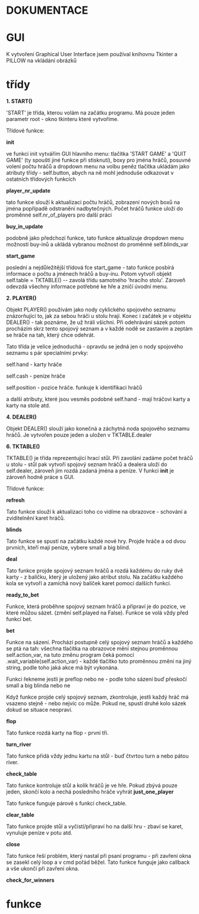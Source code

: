 # DOKUMENTACE

# GUI
K vytvoření Graphical User Interface jsem používal knihovnu Tkinter a PILLOW na vkládání obrázků



# třídy
**1. START()**
   
   'START' je třída, kterou volám na začátku programu. Má pouze jeden parametr root - okno tkinteru které vytvoříme.
   
   Třídové funkce:
   
   **__init__**
   
   ve funkci init vytvářím GUI hlavního menu: tlačítka 'START GAME' a 'QUIT GAME' (ty spouští jiné funkce při stisknutí), boxy pro jména hráčů, posuvné volení počtu hráčů a dropdown menu na volbu peněz
   tlačítka ukládám jako atributy třídy - self.button, abych na ně mohl jednoduše odkazovat v ostatních třídových funkcích

   **player_nr_update**

   tato funkce slouží k aktualizaci počtu hráčů, zobrazení nových boxů na jména popřípadě odstranění nadbytečných. Počet hráčů funkce uloží do proměnné self.nr_of_players pro další práci

   **buy_in_update**

   podobně jako předchozí funkce, tato funkce aktualizuje dropdown menu možností buy-inů a ukládá vybranou možnost do proměnné self.blinds_var

   **start_game**

   poslední a nejdůležitější třídová fce start_game - tato funkce posbírá informace o počtu a jménech hráčů a buy-inu. Potom vytvoří objekt self.table = TKTABLE() -- zavolá třídu samotného 'hracího stolu'. Zároveň odevzdá všechny informace potřebné ke hře a zničí úvodní menu.

**2. PLAYER()**

Objekt PLAYER() používám jako nody cyklického spojového seznamu znázorňující to, jak za sebou hráči u stolu hrají. Konec i začátek je v objektu DEALER() - tak poznáme, že už hráli všichni. Při odehrávání sázek potom procházím skrz tento spojový seznam a v každé nodě se zastavím a zeptám se hráče na tah, který chce odehrát.

Tato třída je velice jednoduchá - opravdu se jedná jen o nody spojového seznamu s pár specialními prvky:

   self.hand - karty hráče

   self.cash - peníze hráče

   self.position - pozice hráče. funkuje k identifikaci hráčů

   a další atributy, které jsou vesměs podobné self.hand - mají hráčovi karty a karty na stole atd.

**4. DEALER()**

Objekt DEALER() slouží jako konečná a záchytná noda spojového seznamu hráčů. Je vytvořen pouze jeden a uložen v TKTABLE.dealer
   
**6. TKTABLE()**

TKTABLE() je třída reprezentující hrací stůl. Při zavolání zadáme počet hráčů u stolu - stůl pak vytvoří spojový seznam hráčů a dealera uloží do self.dealer, zároveň jim rozdá zadaná jména a peníze. V funkci __init__ je zároveň hodně práce s GUI.

Třídové funkce:

   **refresh**

Tato funkce slouží k aktualizaci toho co vidíme na obrazovce - schování a zviditelnění karet hráčů.

   **blinds**

Tato funkce se spustí na začátku každé nové hry. Projde hráče a od dvou prvních, kteří mají peníze, vybere small a big blind.

   **deal**

Tato funkce projde spojový seznam hráčů a rozdá každému do ruky dvě karty - z balíčku, který je uložený jako atribut stolu. Na začátku každého kola se vytvoří a zamíchá nový balíček karet pomocí dalších funkcí.

   **ready_to_bet**

Funkce, která proběhne spojový seznam hráčů a připraví je do pozice, ve které můžou sázet. (změní self.played na False). Funkce se volá vždy před funkcí bet.

   **bet**

Funkce na sázení. Prochází postupně celý spojový seznam hráčů a každého se ptá na tah: všechna tlačítka na obrazovce mění stejnou proměnnou self.action_var, na tuto změnu program čeká pomocí .wait_variable(self.action_var) - každé tlačítko tuto proměnnou změní na jiný string, podle toho jaká akce má být vykonána. 

Funkci řekneme jestli je preflop nebo ne - podle toho sázení buď přeskočí small a big blinda nebo ne

Když funkce projde celý spojový seznam, zkontroluje, jestli každý hráč má vsazeno stejně - nebo nejvíc co může. Pokud ne, spustí druhé kolo sázek dokud se situace neopraví.

   **flop**

Tato funkce rozdá karty na flop - první tři.

   **turn_river**
   
Tato funkce přidá vždy jednu kartu na stůl - buď čtvrtou turn a nebo pátou river.

   **check_table**

Tato funkce kontroluje stůl a kolik hráčů je ve hře. Pokud zbývá pouze jeden, skončí kolo a nechá posledního hráče vyhrát
   **just_one_player**

Tato funkce funguje párově s funkcí check_table.

   **clear_table**

Tato funkce projde stůl a vyčistí/připraví ho na další hru - zbaví se karet, vynuluje peníze v potu atd.

   **close**

Tato funkce řeší problém, který nastal při psaní programu - při zavření okna se zasekl celý loop a v cmd pořád běžel. Tato funkce funguje jako callback a vše ukončí při zavření okna.

   **check_for_winners**



# funkce


# 
